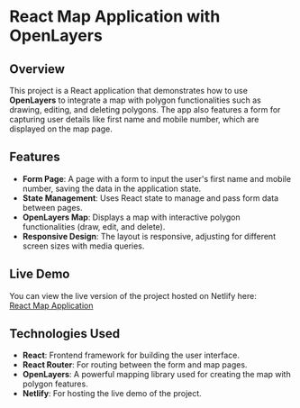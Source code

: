 # React Map Application with OpenLayers

## Overview

This project is a React application that demonstrates how to use **OpenLayers** to integrate a map with polygon functionalities such as drawing, editing, and deleting polygons. The app also features a form for capturing user details like first name and mobile number, which are displayed on the map page.

## Features

- **Form Page**: A page with a form to input the user's first name and mobile number, saving the data in the application state.
- **State Management**: Uses React state to manage and pass form data between pages.
- **OpenLayers Map**: Displays a map with interactive polygon functionalities (draw, edit, and delete).
- **Responsive Design**: The layout is responsive, adjusting for different screen sizes with media queries.

## Live Demo

You can view the live version of the project hosted on Netlify here:  
[React Map Application](https://om-task.netlify.app/openlayersmap)

## Technologies Used

- **React**: Frontend framework for building the user interface.
- **React Router**: For routing between the form and map pages.
- **OpenLayers**: A powerful mapping library used for creating the map with polygon features.
- **Netlify**: For hosting the live demo of the project.

